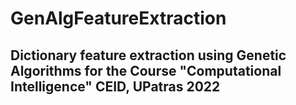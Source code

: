# GenAlgFeatureExtraction
## Dictionary feature extraction using Genetic Algorithms for the Course "Computational Intelligence" CEID, UPatras 2022

